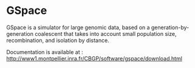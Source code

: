 # GSpace
GSpace is a simulator for large genomic data, based on a generation-by-generation coalescent that takes into account small population size, recombination, and isolation by distance.

Documentation is available at : http://www1.montpellier.inra.fr/CBGP/software/gspace/download.html
